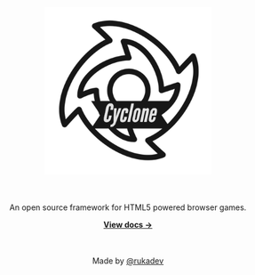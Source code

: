 <div align="center">
	<img src="./static/img/cyclone-trans.png" alt="Matter" width="300"/>
	<br><br><br>
	<p>An open source framework for HTML5 powered browser games.</p>
	<a href="https://rukadev.github.io/elixir2d/"><strong>View docs &rarr;</strong></a>
  <br><br><br>

  Made by [@rukadev](https://github.com/rukadev)
</div>
